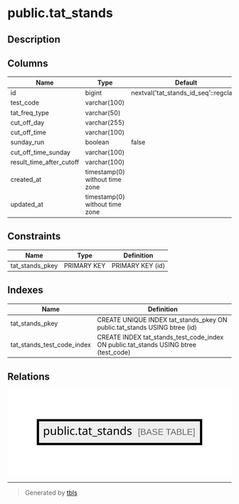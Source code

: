 # public.tat_stands

## Description

## Columns

| Name                     | Type                           | Default                                | Nullable |
| ------------------------ | ------------------------------ | -------------------------------------- | -------- |
| id                       | bigint                         | nextval('tat_stands_id_seq'::regclass) | false    |
| test_code                | varchar(100)                   |                                        | false    |
| tat_freq_type            | varchar(50)                    |                                        | true     |
| cut_off_day              | varchar(255)                   |                                        | false    |
| cut_off_time             | varchar(100)                   |                                        | true     |
| sunday_run               | boolean                        | false                                  | false    |
| cut_off_time_sunday      | varchar(100)                   |                                        | true     |
| result_time_after_cutoff | varchar(100)                   |                                        | true     |
| created_at               | timestamp(0) without time zone |                                        | true     |
| updated_at               | timestamp(0) without time zone |                                        | true     |

## Constraints

| Name            | Type        | Definition       |
| --------------- | ----------- | ---------------- |
| tat_stands_pkey | PRIMARY KEY | PRIMARY KEY (id) |

## Indexes

| Name                       | Definition                                                                           |
| -------------------------- | ------------------------------------------------------------------------------------ |
| tat_stands_pkey            | CREATE UNIQUE INDEX tat_stands_pkey ON public.tat_stands USING btree (id)            |
| tat_stands_test_code_index | CREATE INDEX tat_stands_test_code_index ON public.tat_stands USING btree (test_code) |

## Relations

![er](public.tat_stands.svg)

---

> Generated by [tbls](https://github.com/k1LoW/tbls)
